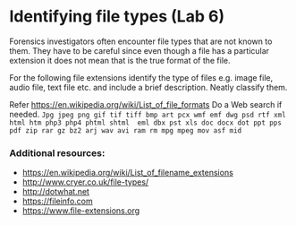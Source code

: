 # Identifying file types (Lab 6)

Forensics investigators often encounter file types that are not known to them. They have to be careful since even though a file has a particular extension it does not mean that is the true format of the file.

For the following file extensions identify the type of files e.g. image file, audio file, text file etc. and include a brief description. Neatly classify them. 

Refer https://en.wikipedia.org/wiki/List_of_file_formats Do a Web search if needed. 
`Jpg jpeg png gif tif tiff bmp art pcx wmf emf dwg psd rtf xml html htm php3 php4 phtml shtml  eml dbx pst xls doc docx dot ppt pps pdf zip rar gz bz2 arj wav avi ram rm mpg mpeg mov asf mid`


### Additional resources:

*	https://en.wikipedia.org/wiki/List_of_filename_extensions
*	http://www.cryer.co.uk/file-types/
*	http://dotwhat.net
*	https://fileinfo.com
*	https://www.file-extensions.org
